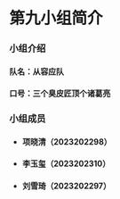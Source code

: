 # **第九小组简介**

### **小组介绍**

#### **队名**：从容应队

#### **口号**：三个臭皮匠顶个诸葛亮


### **小组成员**
  - #### 项晓清（2023202298）
  - #### 李玉玺（2023202310）
  - #### 刘雪琦（2023202297）
  
